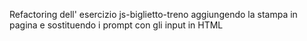 Refactoring dell' esercizio js-biglietto-treno aggiungendo la stampa in pagina e sostituendo i prompt con gli input in HTML